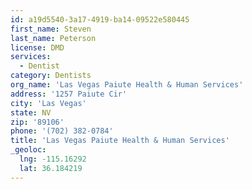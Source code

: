 ```yaml
---
id: a19d5540-3a17-4919-ba14-09522e580445
first_name: Steven
last_name: Peterson
license: DMD
services:
  - Dentist
category: Dentists
org_name: 'Las Vegas Paiute Health & Human Services'
address: '1257 Paiute Cir'
city: 'Las Vegas'
state: NV
zip: '89106'
phone: '(702) 382-0784'
title: 'Las Vegas Paiute Health & Human Services'
_geoloc:
  lng: -115.16292
  lat: 36.184219
---
```

